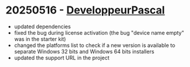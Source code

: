 # 20250516 - [DeveloppeurPascal](https://github.com/DeveloppeurPascal)

* updated dependencies
* fixed the bug during license activation (the bug "device name empty" was in the starter kit)
* changed the platforms list to check if a new version is available to separate Windows 32 bits and Windows 64 bits installers
* updated the support URL in the project

